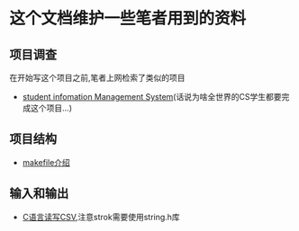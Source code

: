 # 这个文档维护一些笔者用到的资料

## 项目调查
在开始写这个项目之前,笔者上网检索了类似的项目
- [student infomation Management System](https://www.geeksforgeeks.org/student-information-management-system/)(话说为啥全世界的CS学生都要完成这个项目...)

## 项目结构
- [makefile介绍](https://seisman.github.io/how-to-write-makefile/introduction.html#id2)

## 输入和输出
- [C语言读写CSV](https://www.cnblogs.com/mengxinayan/p/22-02-read-write-csv-in-c-1.html),注意strok需要使用string.h库